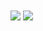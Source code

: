 <img align="center" src="https://github-readme-stats.vercel.app/api?username=XeraFiu-YTB&show_icons=true&theme=tokyonight&count_private=true" />
<img align="center" src="https://github-readme-stats.vercel.app/api/top-langs/?username=XeraFiu-YTB&theme=tokyonigh" />


